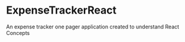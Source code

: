 # ExpenseTrackerReact
An expense tracker one pager application created to understand React Concepts
